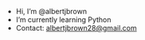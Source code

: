 - Hi, I’m @albertjbrown
- I’m currently learning Python
- Contact: albertjbrown28@gmail.com

<!---
albertjbrown/albertjbrown is a ✨ special ✨ repository because its `README.md` (this file) appears on your GitHub profile.
You can click the Preview link to take a look at your changes.
--->
